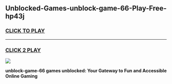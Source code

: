
## Unblocked-Games-unblock-game-66-Play-Free-hp43j
<h3>
<a href="https://premium76.site?title=unblock-game-66&ref=21A">CLICK TO PLAY</a></h3>
<hr>

<h3>
<a href="https://premium76.site?title=unblock-game-66&ref=21A">CLICK 2 PLAY</a>
  
</h3>

<a href="https://premium76.site?title=unblock-game-66&ref=21A"><img src="https://clearcache.store/games.png"></a>


**unblock-game-66 games unblocked: Your Gateway to Fun and Accessible Online Gaming**
